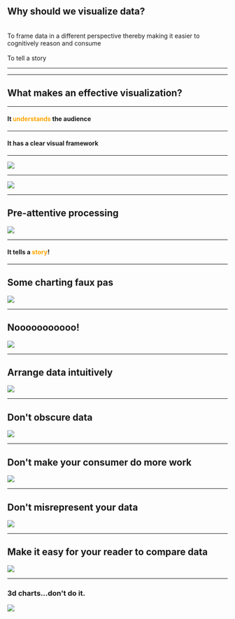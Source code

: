 <!-- .slide: data-background="img/esri-fed-summit-2017/bg-2.png" -->
## Why should we visualize data?

<br />
<span class="fragment fade-in">To frame data in a different perspective thereby making it easier to cognitively reason and consume</span><br /><br />
<span class="fragment fade-in">To tell a story</span>

---

<!-- .slide: data-background="img/minardNapolean.png" -->

---

<!-- .slide: data-background="img/esri-fed-summit-2017/bg-2.png" -->
## What makes an effective visualization?

---

<!-- .slide: data-background="img/audience.jpg" -->
#### It <span style="color:orange;">understands</span> the audience

---

<!-- .slide: data-background="img/clearFramework.jpg" -->
#### It has a clear visual framework

---

<!-- .slide: data-background="img/esri-fed-summit-2017/bg-2.png" -->
<img src="img/xy.png" class="transparent" />

---

<!-- .slide: data-background="img/esri-fed-summit-2017/bg-2.png" -->
<img src="img/line.png" class="transparent" />

---

<!-- .slide: data-background="img/esri-fed-summit-2017/bg-2.png" -->

<h2>Pre-attentive processing</h2>
<img src="img/circle.png" class="transparent" />

---

<!-- .slide: data-background="img/story.jpg" -->
#### It tells a <span style="color:orange;">story</span>!

---

<!-- .slide: data-background="img/esri-fed-summit-2017/bg-2.png" -->
## Some charting faux pas
<img src="img/octopus.gif" class="transparent" />

---

<!-- .slide: data-background="img/esri-fed-summit-2017/bg-2.png" -->
## Nooooooooooo!
<img src="img/image80.png" class="transparent" />

---

<!-- .slide: data-background="img/esri-fed-summit-2017/bg-2.png" -->
## Arrange data intuitively
<img src="img/order.png" class="transparent" />

---

<!-- .slide: data-background="img/esri-fed-summit-2017/bg-2.png" -->
## Don't obscure data
<img src="img/obscure.png" class="transparent" />

---

<!-- .slide: data-background="img/esri-fed-summit-2017/bg-2.png" -->
## Don't make your consumer do more work
<img src="img/dowork.png" class="transparent" />

---

<!-- .slide: data-background="img/esri-fed-summit-2017/bg-2.png" -->
## Don't misrepresent your data
<img src="img/misrepresent.png" class="transparent" />

---

<!-- .slide: data-background="img/esri-fed-summit-2017/bg-2.png" -->
## Make it easy for your reader to compare data
<img src="img/compare.png" class="transparent" />

---

<!-- .slide: data-background="img/esri-fed-summit-2017/bg-2.png" -->
### 3d charts...don't do it.
<img src="img/3d.png" class="transparent" />
